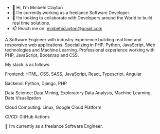 - 👋 Hi, I’m Mmbehi Clayton
- 🌱 I’m currently working as a freelance Software Developer. 
- 💞️ I’m looking to collaborate with Developers around the World to build real time solutions.
- 📫 Reach me on: mmbehiclayton@gmail.com

A Software Engineer with industry experience building real time and responsive web applications. Specializing in PHP, Python, JavaScript, Web technologies and Machine Learning. 
Professional experience working with PHP, JavaScript, Bootstrap and CSS.

My stack is as follows:

Frontend: HTML, CSS, SASS, JavaScript, React, Typescript, Angular

Backend: Python, Django, PHP

Data Science: Data Mining, Exploratory Data Analysis, Machine Learning, Data Visualization

Cloud Computing: Linux, Google Cloud Platform

CI/CD: GitHub Actions

🔭 I’m currently as a freelance Software Engineer.
<!---
mmbehiclayton/mmbehiclayton is a ✨ special ✨ repository because its `README.md` (this file) appears on your GitHub profile.
You can click the Preview link to take a look at your changes.
--->
